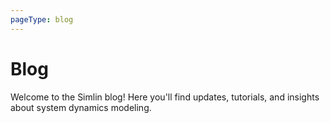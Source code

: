 ```yaml
---
pageType: blog
---
```


# Blog

Welcome to the Simlin blog! Here you'll find updates, tutorials, and insights about system dynamics modeling.